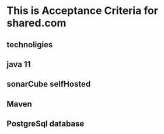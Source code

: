 # This is Acceptance Criteria for shared.com
## technoligies
## java 11
## sonarCube selfHosted
## Maven
## PostgreSql database
